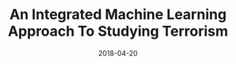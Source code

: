 ---
title: An Integrated Machine Learning Approach To Studying Terrorism
external_link: https://cogsci.yale.edu/sites/default/files/files/Thesis2018Peng.pdf
authors:
- <span style="color:white">Andi Peng</span>
date: "2018-04-20"
doi: ""

# Schedule page publish date (NOT publication's date).
publishDate: "2017-01-01T00:00:00Z"

# Publication type.
# Legend: 0 = Uncategorized; 1 = Conference Paper; 2 = Workshop Paper; 3 = Journal Article;
# 4 = Preprint / Working Paper; 5 = Technical Report; 6 = Book; 7 = Book Section;
# 8 = Thesis; 9 = Patent
publication_types: ["8"]

# Publication name and optional abbreviated publication name.
publication:
publication_short:

abstract:

# Summary. An optional shortened abstract.
summary: Undergraduate Thesis, Yale University

tags:
- Non-Archival
featured: false

links:
url_pdf: https://cogsci.yale.edu/sites/default/files/files/Thesis2018Peng.pdf

# Featured image
# To use, add an image named `featured.jpg/png` to your page's folder. 
image:
# caption: 'Image credit: [**Unsplash**](https://unsplash.com/photos/pLCdAaMFLTE)'
  focal_point: ""
  preview_only: false

# Associated Projects (optional).
#   Associate this publication with one or more of your projects.
#   Simply enter your project's folder or file name without extension.
#   E.g. `internal-project` references `content/project/internal-project/index.md`.
#   Otherwise, set `projects: []`.
projects:
- []

# Slides (optional).
#   Associate this publication with Markdown slides.
#   Simply enter your slide deck's filename without extension.
#   E.g. `slides: "example"` references `content/slides/example/index.md`.
#   Otherwise, set `slides: ""`.
slides: ""
---